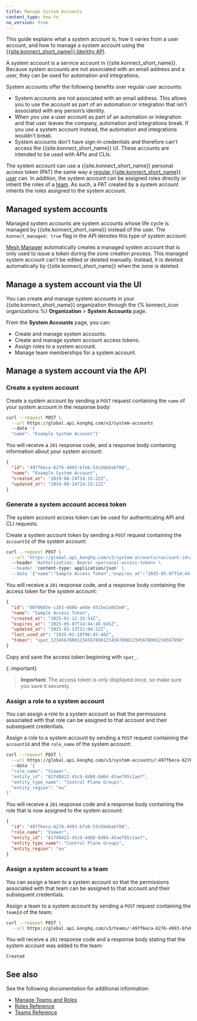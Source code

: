 ```yaml
---
title: Manage System Accounts
content_type: how-to
no_version: true
---
```


This guide explains what a system account is, how it varies from a user account, and how to manage a system account using the [{{site.konnect_short_name}} Identity API](/konnect/api/identity-management/latest/). 

A system account is a service account in {{site.konnect_short_name}}. Because system accounts are not associated with an email address and a user, they can be used for automation and integrations. 

System accounts offer the following benefits over regular user accounts:

* System accounts are not associated with an email address. This allows you to use the account as part of an automation or integration that isn't associated with any person’s identity.
* When you use a user account as part of an automation or integration and that user leaves the company, automation and integrations break. If you use a system account instead, the automation and integrations wouldn't break.
* System accounts don't have sign-in credentials and therefore can't access the {{site.konnect_short_name}} UI. These accounts are intended to be used with APIs and CLIs.

The system account can use a {{site.konnect_short_name}} personal access token (PAT) the same way a [regular {{site.konnect_short_name}} user](/konnect/org-management/users/) can. In addition, the system account can be assigned roles directly or inherit the roles of a [team](/konnect/org-management/teams-and-roles/). As such, a PAT created by a system account inherits the roles assigned to the system account.

## Managed system accounts

Managed system accounts are system accounts whose life cycle is managed by {{site.konnect_short_name}} instead of the user. The `konnect_managed: true` flag in the API denotes this type of system account.

[Mesh Manager](/konnect/mesh-manager/) automatically creates a managed system account that is only used to issue a token during the zone creation process. This managed system account can't be edited or deleted manually. Instead, it is deleted automatically by {{site.konnect_short_name}} when the zone is deleted.

## Manage a system account via the UI
You can create and manage system accounts in your {{site.konnect_short_name}} organization through the {% konnect_icon organizations %} **Organization** > **System Accounts** page.

From the **System Accounts** page, you can:
* Create and manage system accounts.
* Create and manage system account access tokens.
* Assign roles to a system account.
* Manage team memberships for a system account.

## Manage a system account via the API

### Create a system account

Create a system account by sending a `POST` request containing the `name` of your system account in the response body:

```sh
curl --request POST \
  --url https://global.api.konghq.com/v2/system-accounts
  --data '{
  "name": "Example System Account"}'
```

You will receive a `201` response code, and a response body containing information about your system account:

```json
{
  "id": "497f6eca-6276-4993-bfeb-53cbbbba6f08",
  "name": "Example System Account",
  "created_at": "2019-08-24T14:15:22Z",
  "updated_at": "2019-08-24T14:15:22Z"
}
```

### Generate a system account access token

The system account access token can be used for authenticating API and CLI requests.

Create a system account token by sending a `POST` request containing the `accountId` of the system account:

```sh
curl --request POST \
  --url 'https://global.api.konghq.com/v3/system-accounts/<account-id>/access-tokens'
  --header 'Authorization: Bearer <personal-access-token> \
  --header 'content-type: application/json' \
  --data '{"name":"Sample Access Token","expires_at":"2025-05-07T14:44:48.645Z"}'
```
You will receive a `201` response code, and a response body containing the access token for the system account:

```json
{
  "id": "80f0685e-c103-488b-a4de-4515e2a0d3e0",
  "name": "Sample Access Token",
  "created_at": "2025-01-12:15:54Z",
  "expires_at": "2025-05-07T14:44:48.645Z",
  "updated_at": "2025-01-13T21:04:22Z",
  "last_used_at": "2025-01-18T06:45:40Z",
  "token": "spat_12345678901234567890123456789012345678901234567890"
}
```

Copy and save the access token beginning with `spat_`.

{:.important}
> **Important**: The access token is only displayed once, so make sure you save it securely. 

### Assign a role to a system account

You can assign a role to a system account so that the permissions associated with that role can be assigned to that account and their subsequent credentials.

Assign a role to a system account by sending a `POST` request containing the `accountId` and the `role_name` of the system account:

```sh
curl --request POST \
  --url https://global.api.konghq.com/v3/system-accounts/:497f6eca-6276-4993-bfeb-53cbbbba6f08/assigned-roles
  --data '{
  "role_name": "Viewer",
  "entity_id": "817d0422-45c9-4d88-8d64-45aef05c1ae7",
  "entity_type_name": "Control Plane Groups",
  "entity_region": "eu"
}'
```

You will receive a `201` response code and a response body containing the role that is now assigned to the system account:

```json
{
  "id": "497f6eca-6276-4993-bfeb-53cbbbba6f08",
  "role_name": "Viewer",
  "entity_id": "817d0422-45c9-4d88-8d64-45aef05c1ae7",
  "entity_type_name": "Control Plane Groups",
  "entity_region": "eu"
}
```

### Assign a system account to a team

You can assign a team to a system account so that the permissions associated with that team can be assigned to that account and their subsequent credentials.

Assign a team to a system account by sending a `POST` request containing the `teamId` of the team:

```sh
curl --request POST \
  --url https://global.api.konghq.com/v3/teams/:497f6eca-6276-4993-bfeb-53cbbbba6f08/system-accounts
```

You will receive a `201` response code and a response body stating that the system account was added to the team:

```
Created
```

## See also

See the following documentation for additional information:
* [Manage Teams and Roles](/konnect/org-management/teams-and-roles/manage/)
* [Roles Reference](/konnect/org-management/teams-and-roles/roles-reference/)
* [Teams Reference](/konnect/org-management/teams-and-roles/teams-reference/)
